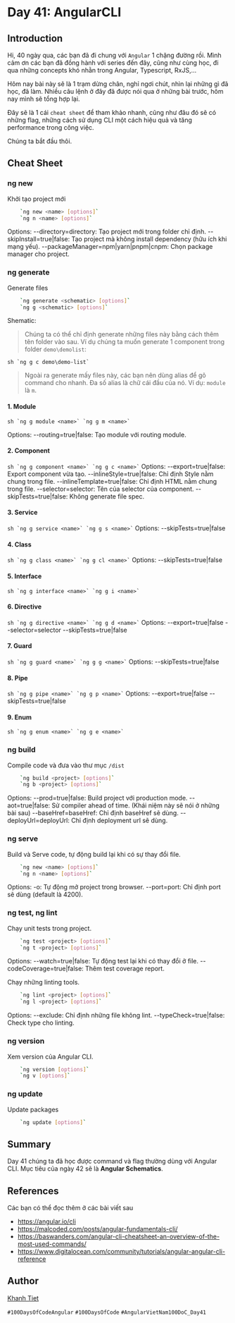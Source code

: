 # Day 41: AngularCLI

## Introduction

Hi, 40 ngày qua, các bạn đã đi chung với `Angular` 1 chặng đường rồi. Mình cảm ơn các bạn đã đồng hành với series đến đây, cũng như cùng học, đi qua những concepts khó nhằn trong Angular, Typescript, RxJS,...

Hôm nay bài này sẽ là 1 trạm dừng chân, nghỉ ngơi chút, nhìn lại những gì đã học, đã làm. Nhiều câu lệnh ở đây đã được nói qua ở những bài trước, hôm nay mình sẽ tổng hợp lại.

Đây sẽ là 1 cái `cheat sheet` để tham khảo nhanh, cũng như đâu đó sẽ có những flag, những cách sử dụng CLI một cách hiệu quả và tăng performance trong công việc.

Chúng ta bắt đầu thôi.

## Cheat Sheet

### ng new

Khởi tạo project mới

```sh
    `ng new <name> [options]`
    `ng n <name> [options]`
```

Options:
--directory=directory: Tạo project mới trong folder chỉ định.
--skipInstall=true|false: Tạo project mà không install dependency (hữu ích khi mạng yếu).
--packageManager=npm|yarn|pnpm|cnpm: Chọn package manager cho project.

### ng generate

Generate files

```sh
    `ng generate <schematic> [options]`
    `ng g <schematic> [options]`
```

Shematic:

> Chúng ta có thể chỉ định generate những files này bằng cách thêm tên folder vào sau. Ví dụ chúng ta muốn generate 1 component trong folder `demo\demolist`:

`` sh `ng g c demo\demo-list` ``

> Ngoài ra generate mấy files này, các bạn nên dùng alias để gõ command cho nhanh. Đa số alias là chữ cái đầu của nó. Ví dụ: `module` là `m`.

#### 1. Module

`` sh `ng g module <name>` `ng g m <name>` ``

Options:
--routing=true|false: Tạo module với routing module.

#### 2. Component

`` sh `ng g component <name>` `ng g c <name>` ``
Options:
--export=true|false: Export component vừa tạo.
--inlineStyle=true|false: Chỉ định Style nằm chung trong file.
--inlineTemplate=true|false: Chỉ định HTML nằm chung trong file.
--selector=selector: Tên của selector của component.
--skipTests=true|false: Không generate file spec.

#### 3. Service

`` sh `ng g service <name>` `ng g s <name>` ``
Options:
--skipTests=true|false

#### 4. Class

`` sh `ng g class <name>` `ng g cl <name>` ``
Options:
--skipTests=true|false

#### 5. Interface

`` sh `ng g interface <name>` `ng g i <name>` ``

#### 6. Directive

`` sh `ng g directive <name>` `ng g d <name>` ``
Options:
--export=true|false
--selector=selector
--skipTests=true|false

#### 7. Guard

`` sh `ng g guard <name>` `ng g g <name>` ``
Options:
--skipTests=true|false

#### 8. Pipe

`` sh `ng g pipe <name>` `ng g p <name>` ``
Options:
--export=true|false
--skipTests=true|false

#### 9. Enum

`` sh `ng g enum <name>` `ng g e <name>` ``

### ng build

Compile code và đưa vào thư mục `/dist`

```sh
    `ng build <project> [options]`
    `ng b <project> [options]`
```

Options:
--prod=true|false: Build project với production mode.
--aot=true|false: Sử compiler ahead of time. (Khái niệm này sẽ nói ở những bài sau)
--baseHref=baseHref: Chỉ định baseHref sẽ dùng.
--deployUrl=deployUrl: Chỉ định deployment url sẽ dùng.

### ng serve

Build và Serve code, tự động build lại khi có sự thay đổi file.

```sh
    `ng new <name> [options]`
    `ng n <name> [options]`
```

Options:
-o: Tự động mở project trong browser.
--port=port: Chỉ định port sẽ dùng (default là 4200).

### ng test, ng lint

Chạy unit tests trong project.

```sh
    `ng test <project> [options]`
    `ng t <project> [options]`
```

Options:
--watch=true|false: Tự động test lại khi có thay đổi ở file.
--codeCoverage=true|false: Thêm test coverage report.

Chạy những linting tools.

```sh
    `ng lint <project> [options]`
    `ng l <project> [options]`
```

Options:
--exclude: Chỉ định những file không lint.
--typeCheck=true|false: Check type cho linting.

### ng version

Xem version của Angular CLI.

```sh
    `ng version [options]`
    `ng v [options]`
```

### ng update

Update packages

```sh
    `ng update [options]`
```

## Summary

Day 41 chúng ta đã học được command và flag thường dùng với Angular CLI.
Mục tiêu của ngày 42 sẽ là **Angular Schematics**.

## References

Các bạn có thể đọc thêm ở các bài viết sau

- https://angular.io/cli
- https://malcoded.com/posts/angular-fundamentals-cli/
- https://baswanders.com/angular-cli-cheatsheet-an-overview-of-the-most-used-commands/
- https://www.digitalocean.com/community/tutorials/angular-angular-cli-reference

## Author

[Khanh Tiet](https://github.com/januaryofmine)

`#100DaysOfCodeAngular` `#100DaysOfCode` `#AngularVietNam100DoC_Day41`

[day39]: Day039-custom-attribute-directive.md
[day40]: Day040-custom-structural-directive.md
